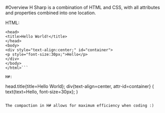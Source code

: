 #Overview
H Sharp is a combination of HTML and CSS, with all attributes and properties combined into one location.

HTML:
```<html>
<head>
<title>Hello World!</title>
</head>
<body>
<div style="text-align:center;" id="container">
<p style="font-size:30px;">Hello</p>
</div>
</body>
</html>```

H#:
```
head.title{title=Hello World};
div{text-align=center, attr-id=container} (
text{text=Hello, font-size=30px};
)
```

The compaction in H# allows for maximum efficiency when coding :)
